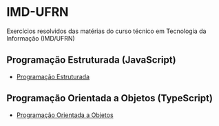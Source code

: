 # IMD-UFRN
 Exercícios resolvidos das matérias do curso técnico em Tecnologia da Informação (IMD/UFRN)
 
 ## Programação Estruturada (JavaScript)
* [Programação Estruturada](https://github.com/felipemadu13/JavaScript_IMD/blob/94230343aaab673439acb24e331e77aa378643f5/pe.md)

## Programação Orientada a Objetos (TypeScript)
* [Programação Orientada a Objetos](https://github.com/felipemadu13/JavaScript_IMD/blob/85b4b7fe666ca64e34d44a64c3e6bc660006f8cd/poo.md)
